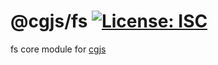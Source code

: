 # @cgjs/fs [![License: ISC](https://img.shields.io/badge/License-ISC-yellow.svg)](https://opensource.org/licenses/ISC)

fs core module for [cgjs](https://github.com/cgjs/cgjs)
